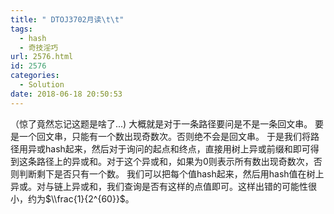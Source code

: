 ```yaml
---
title: " DTOJ3702月读\t\t"
tags:
  - hash
  - 奇技淫巧
url: 2576.html
id: 2576
categories:
  - Solution
date: 2018-06-18 20:50:53
---
```


（惊了竟然忘记这题是啥了...) 大概就是对于一条路径要问是不是一条回文串。 要是一个回文串，只能有一个数出现奇数次。否则绝不会是回文串。 于是我们将路径用异或hash起来，然后对于询问的起点和终点，直接用树上异或前缀和即可得到这条路径上的异或和。对于这个异或和，如果为0则表示所有数出现奇数次，否则判断剩下是否只有一个数。 我们可以把每个值hash起来，然后用hash值在树上异或。对与链上异或和，我们查询是否有这样的点值即可。这样出错的可能性很小，约为$\\frac{1}{2^{60}}$。